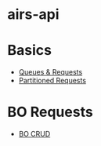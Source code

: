 # airs-api

# Basics

- [Queues & Requests](docs/requests.md)
- [Partitioned Requests](docs/requests-partitioned.md)

# BO Requests

- [BO CRUD](docs/crud/README.md)